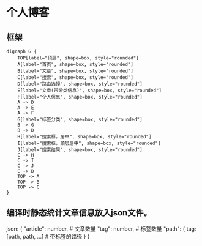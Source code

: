# 个人博客

## 框架

```graphviz
digraph G {
    TOP[label="顶层", shape=box, style="rounded"]
    A[label="首页", shape=box, style="rounded"]
    B[label="文章", shape=box, style="rounded"]
    C[label="搜索", shape=box, style="rounded"]
    D[label="路由选择", shape=box, style="rounded"]
    E[label="文章(带分类信息)", shape=box, style="rounded"]
    F[label="个人信息", shape=box, style="rounded"]
    A -> D
    A -> E
    A -> F
    G[label="标签分类", shape=box, style="rounded"]
    B -> G
    B -> D
    H[label="搜索框，居中", shape=box, style="rounded"]
    I[label="搜索框，顶层居中", shape=box, style="rounded"]
    J[label="搜索结果", shape=box, style="rounded"]
    C -> H
    C -> I
    C -> J
    C -> D
    TOP -> A
    TOP -> B
    TOP -> C
}
```

## 编译时静态统计文章信息放入json文件。

json:
    {
        "article": number,      # 文章数量
        "tag": number,          # 标签数量
        "path": {
            tag: [path, path, ...] # 带标签的路径
        }
    }
